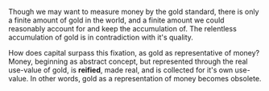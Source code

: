 Though we may want to measure money by the gold standard, there is only a finite amount of gold in the world, and a finite amount we could reasonably account for and keep the accumulation of. The relentless accumulation of gold is in contradiction with it's quality.

How does capital surpass this fixation, as gold as representative of money?
Money, beginning as abstract concept, but represented through the real use-value of gold, is **reified**, made real, and is collected for it's own use-value. In other words, gold as a representation of money becomes obsolete.